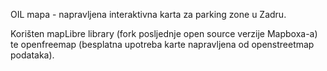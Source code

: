 OIL mapa - napravljena interaktivna karta za parking zone u Zadru.

Korišten mapLibre library (fork posljednje open source verzije Mapboxa-a) 
te openfreemap (besplatna upotreba karte napravljena od openstreetmap podataka).

